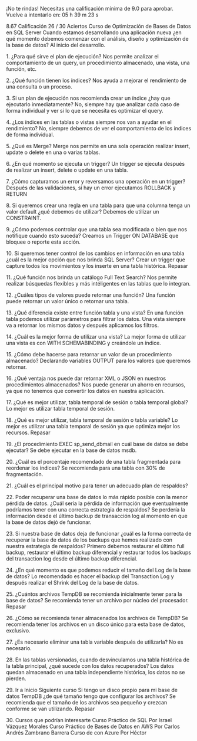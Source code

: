 ¡No te rindas!
Necesitas una calificación mínima de 
9\.0 para aprobar.
Vuelve a intentarlo en:
05 h 39 m 23 s

8\.67
Calificación
26 / 30
Aciertos
Curso de Optimización de Bases de Datos en SQL Server
Cuando estamos desarrollando una aplicación nueva ¿en qué momento debemos comenzar con el
análisis, diseño y optimización de la base de datos?
Al inicio del desarrollo.

1\.
¿Para qué sirve el plan de ejecución?
Nos permite analizar el comportamiento de un query, un procedimiento almacenado, una
vista, una función, etc.

2\.
¿Qué función tienen los índices?
Nos ayuda a mejorar el rendimiento de una consulta o un proceso.

3\.
Si un plan de ejecución nos recomienda crear un índice ¿hay que ejecutarlo inmediatamente?
No, siempre hay que analizar cada caso de forma individual y ver si lo que se necesita es
optimizar el query.

4\.
¿Los índices en las tablas o vistas siempre nos van a ayudar en el rendimiento?
No, siempre debemos de ver el comportamiento de los índices de forma individual.

5\.
¿Qué es Merge?
Merge nos permite en una sola operación realizar insert, update o delete en una o varias
tablas.

6\.
¿En qué momento se ejecuta un trigger?
Un trigger se ejecuta después de realizar un insert, delete o update en una tabla.

7\.
¿Cómo capturamos un error y reversamos una operación en un trigger?
Después de las validaciones, si hay un error ejecutamos ROLLBACK y RETURN

8\.
Si queremos crear una regla en una tabla para que una columna tenga un valor default ¿qué
debemos de utilizar?
Debemos de utilizar un CONSTRAINT.

9\.
¿Cómo podemos controlar que una tabla sea modificada o bien que nos notifique cuando esto
suceda?
Creamos un Trigger ON DATABASE que bloquee o reporte esta acción.

10\.
Si queremos tener control de los cambios en información en una tabla ¿cuál es la mejor opción que
nos brinda SQL Server?
Crear un trigger que capture todos los movimientos y los inserte en una tabla
histórica.
Repasar

11\.
¿Qué función nos brinda un catálogo Full Text Search?
Nos permite realizar búsquedas flexibles y más intéligentes en las tablas que lo integran.

12\.
¿Cuáles tipos de valores puede retornar una función?
Una función puede retornar un valor único o retornar una tabla.

13\.
¿Qué diferencia existe entre función tabla y una vista?
En una función tabla podemos utilizar parámetros para filtrar los datos. Una vista
siempre va a retornar los mismos datos y después aplicamos los filtros.

14\.
¿Cuál es la mejor forma de utilizar una vista?
La mejor forma de utilizar una vista es con WITH SCHEMABINDING y creándole un
índice.

15\.
¿Cómo debe hacerse para retornar un valor de un procedimiento almacenado?
Declarando variables OUTPUT para los valores que queremos retornar.

16\.
¿Qué ventaja nos puede dar retornar XML o JSON en nuestros procedimientos almacenados?
Nos puede generar un ahorro en recursos, ya que no tenemos que convertir los datos en
nuestra aplicación.

17\.
¿Qué es mejor utilizar, tabla temporal de sesión o tabla temporal global?
Lo mejor es utilizar tabla temporal de sesión.

18\.
¿Qué es mejor utilizar, tabla temporal de sesión o tabla variable?
Lo mejor es utilizar una tabla temporal de sesión ya que optimiza mejor los
recursos.
Repasar

19\.
¿El procedimiento EXEC sp\_send\_dbmail en cuál base de datos se debe ejecutar?
Se debe ejecutar en la base de datos msdb.

20\.
¿Cuál es el porcentaje recomendado de una tabla fragmentada para reordenar los índices?
Se recomienda para una tabla con 30% de fragmentación.

21\.
¿Cuál es el principal motivo para tener un adecuado plan de respaldos?

22\.
Poder recuperar una base de datos lo más rápido posible con la menor pérdida de datos.
¿Cuál sería la pérdida de información que eventualmente podríamos tener con una correcta
estrategia de respaldos?
Se perdería la información desde el último backup de transacción log al momento en que
la base de datos dejó de funcionar.

23\.
Si nuestra base de datos deja de funcionar ¿cuál es la forma correcta de recuperar la base de datos
de los backups que hemos realizado con nuestra estrategia de respaldos?
Primero debemos restaurar el último full backup, restaurar el último backup diferencial y
restaurar todos los backups del transaction log desde el último backup diferencial.

24\.
¿En qué momento es que podemos reducir el tamaño del Log de la base de datos?
Lo recomendado es hacer el backup del Transaction Log y después realizar el Shrink del
Log de la base de datos.

25\.
¿Cuántos archivos TempDB se recomienda inicialmente tener para la base de datos?
Se recomienda tener un archivo por núcleo del procesador.
Repasar

26\.
¿Cómo se recomienda tener almacenados los archivos de TempDB?
Se recomienda tener los archivos en un disco único para esta base de datos, exclusivo.

27\.
¿Es necesario eliminar una tabla variable después de utilizarla?
No es necesario.

28\.
En las tablas versionadas, cuando desvinculamos una tabla histórica de la tabla principal, ¿qué
sucede con los datos recuperados?
Los datos quedan almacenado en una tabla independiente histórica, los datos no se
pierden.

29\.
Ir a Inicio
Siguiente curso
Si tengo un disco propio para mi base de datos TempDB ¿de qué tamaño tengo que configurar los
archivos?
Se recomienda que el tamaño de los archivos sea pequeño y crezcan
conforme se van utilizando.
Repasar

30\.
Cursos que podrían interesarte
Curso Práctico de SQL
Por Israel Vázquez Morales
Curso Práctico de Bases de Datos
en AWS
Por Carlos Andrés Zambrano Barrera
Curso de 
con Azure
Por Héctor
